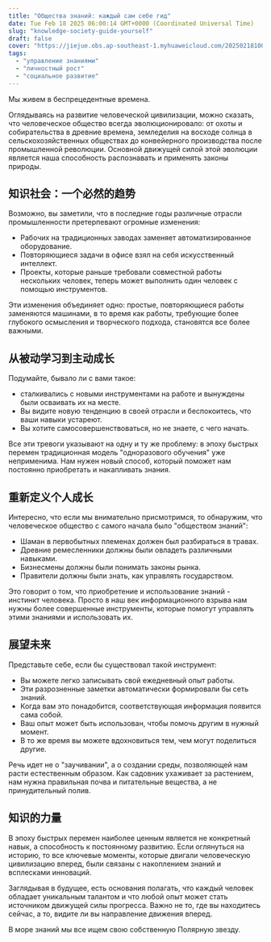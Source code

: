 ```yaml
---
title: "Общества знаний: каждый сам себе гид"
date: Tue Feb 18 2025 06:00:14 GMT+0000 (Coordinated Universal Time)
slug: "knowledge-society-guide-yourself"
draft: false
cover: "https://jiejue.obs.ap-southeast-1.myhuaweicloud.com/20250218100114871.webp"
tags:
  - "управление знаниями"
  - "личностный рост"
  - "социальное развитие"
---
```


Мы живем в беспрецедентные времена.

<!--more-->

Оглядываясь на развитие человеческой цивилизации, можно сказать, что человеческое общество всегда эволюционировало: от охоты и собирательства в древние времена, земледелия на восходе солнца в сельскохозяйственных обществах до конвейерного производства после промышленной революции. Основной движущей силой этой эволюции является наша способность распознавать и применять законы природы.

## 知识社会：一个必然的趋势

Возможно, вы заметили, что в последние годы различные отрасли промышленности претерпевают огромные изменения:
- Рабочих на традиционных заводах заменяет автоматизированное оборудование.
- Повторяющиеся задачи в офисе взял на себя искусственный интеллект.
- Проекты, которые раньше требовали совместной работы нескольких человек, теперь может выполнить один человек с помощью инструментов.

Эти изменения объединяет одно: простые, повторяющиеся работы заменяются машинами, в то время как работы, требующие более глубокого осмысления и творческого подхода, становятся все более важными.

## 从被动学习到主动成长

Подумайте, бывало ли с вами такое:
- сталкивались с новыми инструментами на работе и вынуждены были осваивать их на месте.
- Вы видите новую тенденцию в своей отрасли и беспокоитесь, что ваши навыки устареют.
- Вы хотите самосовершенствоваться, но не знаете, с чего начать.

Все эти тревоги указывают на одну и ту же проблему: в эпоху быстрых перемен традиционная модель "одноразового обучения" уже неприменима. Нам нужен новый способ, который поможет нам постоянно приобретать и накапливать знания.

## 重新定义个人成长

Интересно, что если мы внимательно присмотримся, то обнаружим, что человеческое общество с самого начала было "обществом знаний":
- Шаман в первобытных племенах должен был разбираться в травах.
- Древние ремесленники должны были овладеть различными навыками.
- Бизнесмены должны были понимать законы рынка.
- Правители должны были знать, как управлять государством.

Это говорит о том, что приобретение и использование знаний - инстинкт человека. Просто в наш век информационного взрыва нам нужны более совершенные инструменты, которые помогут управлять этими знаниями и использовать их.

## 展望未来

Представьте себе, если бы существовал такой инструмент:
- Вы можете легко записывать свой ежедневный опыт работы.
- Эти разрозненные заметки автоматически формировали бы сеть знаний.
- Когда вам это понадобится, соответствующая информация появится сама собой.
- Ваш опыт может быть использован, чтобы помочь другим в нужный момент.
- В то же время вы можете вдохновиться тем, чем могут поделиться другие.

Речь идет не о "заучивании", а о создании среды, позволяющей нам расти естественным образом. Как садовник ухаживает за растением, нам нужна правильная почва и питательные вещества, а не принудительный полив.

## 知识的力量

В эпоху быстрых перемен наиболее ценным является не конкретный навык, а способность к постоянному развитию. Если оглянуться на историю, то все ключевые моменты, которые двигали человеческую цивилизацию вперед, были связаны с накоплением знаний и всплесками инноваций.

Заглядывая в будущее, есть основания полагать, что каждый человек обладает уникальным талантом и что любой опыт может стать источником движущей силы прогресса. Важно не то, где вы находитесь сейчас, а то, видите ли вы направление движения вперед.

В море знаний мы все ищем свою собственную Полярную звезду.